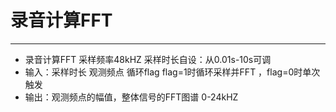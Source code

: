 # 录音计算FFT
---
- 录音计算FFT 采样频率48kHZ 采样时长自设：从0.01s-10s可调 
- 输入：采样时长 观测频点 循环flag flag=1时循环采样并FFT ，flag=0时单次触发 
- 输出：观测频点的幅值，整体信号的FFT图谱 0-24kHZ
